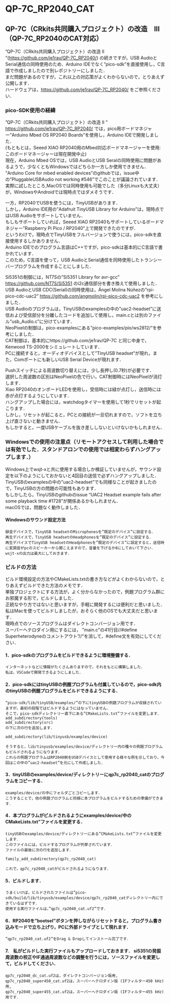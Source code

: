 # QP-7C_RP2040_CAT
## QP-7C（CRkits共同購入プロジェクト）の改造　III （QP-7C_RP2040のCAT対応）

 ”QP-7C（CRkits共同購入プロジェクト）の改造 II ”(https://github.com/je1rav/QP-7C_RP2040/) の続きですが，USB AudioとSerial通信の同時使用のため．Arduino IDEでなく”pico-sdk”を直接使用し，C言語で作成しましたので別レポジトリーにしました．  
まだ問題があるのですが，これ以上の対応策がよくわからないので，とりあえず公開します．  
ハードウェアは，https://github.com/je1rav/QP-7C_RP2040/ をご参照ください．  

### pico-SDK使用の経緯
 ”QP-7C（CRkits共同購入プロジェクト）の改造 II ” https://github.com/je1rav/QP-7C_RP2040/ では，pico用ボードマネジャー”Arduino Mbed OS RP2040 Boards”を使用し，Arduino IDEで開発しました．  
(もともとは，Seeed XIAO RP2040用のMbed対応ボードマネージャーを使用: このボードマネージャーは現在開発中止)  
現在，Arduino Mbed OSでは，USB AudioとUSB Seralの同時使用に問題があるようで，少なくともWindowsではどちらか一方しか使用できません．  
”Arduino Core for mbed enabled devices”のgithubでは，issue中の”PluggableUSBAudio not working #546”でこのことが議論されています．  
実際に試したところ,MacOSでは同時使用も可能でした（多分Linuxも大丈夫）が，WindowsやAndroidでは現時点ではダメそうです．  

一方，RP2040でUSBを使うには，TinyUSBがあります．  
しかし，Arduino IDE用の”Adafruit TinyUSB Library for Arduino”は，現時点ではUSB Audioをサポートしていません．  
もしもサポートしていれば，Seeed XIAO RP2040もサポートしているボードマネジャー”Raspberry Pi Pico / RP2040”上で開発できたのですが．  
というわけで，現時点でTinyUSBをフルバージョンで使うには，pico-sdkを直接使用するしかありません．  
Arduino IDEでのプログラム言語はC++ですが，pico-sdkは基本的にC言語で書かれています．  
このため，C言語を使って，USB AudioとSerial通信を同時使用したトランシーバープログラムを作成することにしました．  

Si5351の制御には，NT7Sの”Si5351 Library for avr-gcc” https://github.com/NT7S/Si5351 のi2c通信部分を書き換えて使用しました．  
USB AudioとUSB CDC(Serial)の同時使用は，Ángel Molina Núñezの”rpi-pico-cdc-uac2” https://github.com/angmolin/rpi-pico-cdc-uac2 を参考にしました．  
USB Audioのプログラムは，TinyUSBのexamplesの中の”uac2-headset”に送信および受信部分を分離したコードを追加して使用し，main.cとは別のファイル”usb_Audio.c”に分けています．  
NeoPixelの制御は，pico-examplesにある”pico-examples/pio/ws2812/“を参考にしました．  
CAT制御は，基本的にhttps://github.com/je1rav/QP-7C と同じ中身で，Kenwood TS-2000をシミュレートしています．  
PCに接続すると，オーディオデバイスとして”TinyUSB headset”が現れ，また，Comポートにも新しいUSB Serial Deviceが現れます．  

Pushスイッチによる周波数切り替えには，少し長押し(0.7秒)が必要です．  
選択した周波数の区別はNeoPixelの色で行い，CAT制御時にはNeoPixelが消灯します．  
Xiao RP2040のオンボードLEDを使用し，受信時には緑が点灯し，送信時には赤が点灯するようにしています．  
ハングアップした場合には，watchdogタイマーを使用して1秒でリセットが起こります．  
しかし，リセットが起こると，PCとの接続が一旦切れますので，ソフトを立ち上げ直さないと動きません．  
もしかすると，一度USBケーブルを抜き差ししないといけないかもしれません．  

### Windowsでの使用の注意点（リモートアクセスして利用した場合では有効でした．スタンドアロンでの使用では相変わらずハングアップします．）  
Windows上でwsjt-xと共に使用する場合しか検証していませんが，サウンド設定を以下のようにしておかないと4回目の送信で必ずハングアップしました．  
TinyUSBのexamplesの中の”uac2-headset”でも同様なことが起きましたので，TinyUSBの方の問題の可能性もあります．  
もしかしたら，TinyUSBのgithubのissue “UAC2 Headset example fails after some playback time #1728”が関係あるかもしれません．  
macOSでは，問題なく動作しました．  
#### Windowsのサウンド設定方法  
	録音デバイスで，TinyUSB headsetのMicrophonesを”既定のデバイス”に設定する．
	再生デバイスで，TinyUSB headsetのHeadphonesを”既定のデバイス”に設定する．
	再生デバイスでTinyUSB headsetのHeadphonesを”既定のデバイス”に設定すると，送信時に変調音がpcのスピーカーから聞こえますので，音量を下げるか0にしておいて下さい．
	wsjt-xの出力は最大にしておきます．

### ビルドの方法
ビルド環境設定の方法やCMakeLists.txtの書き方などがよくわからないので，とりあえずビルドできた方法のメモです．  
単独プロジェクトにする方法が，よく分からなかったので，例題プログラム群にお邪魔する形で，ビルドしました．  
正統なやり方ではないと思いますが，手軽に開発するには便利だと思いました．  
私はMacを使ってビルドしましたが，おそらく他のOSでも大丈夫だと思います．  
現時点でのソースプログラムはダイレクトコンバージョン用です．  
スーパーヘテロダイン用にするには， "main.c"の41行目//#define Superheterodyneのコメントアウト”//"を消して，#define文を有効にしてください．  
#### 1．pico-sdkのプログラムをビルドできるように環境整備する．  
	インターネットなどに情報がたくさんありますので，それをもとに構築しました．  
	私は，VSCodeで開発できるようにしました．  
#### 2．pico-sdkにはtinyUSBの例題プログラムも付属しているので，pico-sdk内のtinyUSBの例題プログラムをビルドできるようにする．  
	”pico-sdk/lib/tinyUSB/examples/”の下にtinyUSBの例題プログラムが収録されていますが，最初の段階ではビルドするようにはなっていません．  
	そこで，pico-sdkディレクトリー直下にある”CMakeLists.txt”ファイルを変更します．  
	add_subdirectory(tools)  
	add_subdirectory(src)  
	の下に次の行を追加します．  
	
	add_subdirectory(lib/tinyusb/examples/device)   
	
	そうすると，lib/tinyusb/examples/device/ディレクトリー内の種々の例題プログラムもビルドされるようになります．  
	これらの例題プログラムはRP2040側をUSBデバイスとして使用する様々な例を示しており，今回はこの中の”uac2-headset”を元にして作成しました．  
#### 3．tinyUSBのexamples/device/ディレクトリーにqp7c_rp2040_catのプログラムをコピーする．  
	examples/device/の中にフォルダごとコピーします．  
	こうすることで，他の例題プログラムと同様に本プログラムをビルドするための準備ができます．  
#### 4．本プログラムがビルドされるようにexamples/device/中のCMakeLists.txt”ファイルを変更する．  
	tinyUSBのexamples/device/ディレクトリーにある”CMakeLists.txt”ファイルを変更します．  
	このファイルには，ビルドするプログラムが列挙されています．  
	ファイルの最後に次の行を追加します．  
  
	family_add_subdirectory(qp7c_rp2040_cat)  
  
	これで，qp7c_rp2040_catがビルドされるようになります．  
#### 5．ビルドします．
	うまくいけば，ビルドされたファイルは”pico-sdk/build/lib/tinyusb/examples/device/qp7c_rp2040_catディレクトリー内にできているはずです．  
	使用する実行ファイルは，”qp7c_rp2040_cat.uf2”です．  
#### 6．RP2040を”bootsel”ボタンを押しながらリセットすると，プログラム書き込みモードで立ち上げり，PCに外部ドライブとして現れます．  
	”qp7c_rp2040_cat.uf2”をDrag & Dropしてインストール完了です．  
#### 7.　私がビルドした実行ファイルもアップロードしておきます．  si5351の発振周波数の校正やIF通過周波数などの調整を行うには，ソースファイルを変更して，ビルドしてください．  
	qp7c_rp2040_dc_cat.uf2は，ダイレクトコンバージョン版用,  
	qp7c_rp2040_super450_cat.uf2は，スーパーヘテロダイン版 (IFフィルター450 kHz)用,  
	qp7c_rp2040_super455_cat.uf2は，スーパーヘテロダイン版 (IFフィルター455 kHz)用です．  
	
